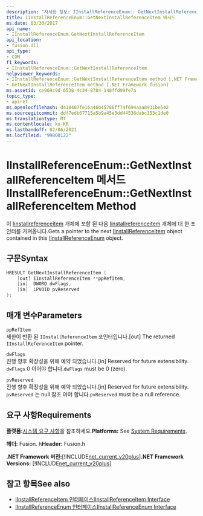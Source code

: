 ```yaml
---
description: '자세한 정보: IInstallReferenceEnum:: GetNextInstallReferenceItem 메서드'
title: IInstallReferenceEnum::GetNextInstallReferenceItem 메서드
ms.date: 03/30/2017
api_name:
- IInstallReferenceEnum.GetNextInstallReferenceItem
api_location:
- fusion.dll
api_type:
- COM
f1_keywords:
- IInstallReferenceEnum::GetNextInstallReferenceItem
helpviewer_keywords:
- IInstallReferenceEnum::GetNextInstallReferenceItem method [.NET Framework fusion]
- GetNextInstallReferenceItem method [.NET Framework fusion]
ms.assetid: ce969c9d-6538-4c34-8784-148ffd99fe7a
topic_type:
- apiref
ms.openlocfilehash: d410407fe16a46b45786ff74f694aaa8931be542
ms.sourcegitcommit: ddf7edb67715a5b9a45e3dd44536dabc153c1de0
ms.translationtype: MT
ms.contentlocale: ko-KR
ms.lasthandoff: 02/06/2021
ms.locfileid: "99800122"
---
```

# <a name="iinstallreferenceenumgetnextinstallreferenceitem-method"></a><span data-ttu-id="7ff98-103">IInstallReferenceEnum::GetNextInstallReferenceItem 메서드</span><span class="sxs-lookup"><span data-stu-id="7ff98-103">IInstallReferenceEnum::GetNextInstallReferenceItem Method</span></span>

<span data-ttu-id="7ff98-104">이 [Iinstallreferenceitem](iinstallreferenceenum-interface.md) 개체에 포함 된 다음 [Iinstallreferenceitem](iinstallreferenceitem-interface.md) 개체에 대 한 포인터를 가져옵니다.</span><span class="sxs-lookup"><span data-stu-id="7ff98-104">Gets a pointer to the next [IInstallReferenceItem](iinstallreferenceitem-interface.md) object contained in this [IInstallReferenceEnum](iinstallreferenceenum-interface.md) object.</span></span>  
  
## <a name="syntax"></a><span data-ttu-id="7ff98-105">구문</span><span class="sxs-lookup"><span data-stu-id="7ff98-105">Syntax</span></span>  
  
```cpp  
HRESULT GetNextInstallReferenceItem (  
    [out] IInstallReferenceItem **ppRefItem,  
    [in]  DWORD dwFlags,  
    [in]  LPVOID pvReserved  
);  
```  
  
## <a name="parameters"></a><span data-ttu-id="7ff98-106">매개 변수</span><span class="sxs-lookup"><span data-stu-id="7ff98-106">Parameters</span></span>  

 `ppRefItem`  
 <span data-ttu-id="7ff98-107">제한이 반환 된 `IInstallReferenceItem` 포인터입니다.</span><span class="sxs-lookup"><span data-stu-id="7ff98-107">[out] The returned `IInstallReferenceItem` pointer.</span></span>  
  
 `dwFlags`  
 <span data-ttu-id="7ff98-108">진행 향후 확장성을 위해 예약 되었습니다.</span><span class="sxs-lookup"><span data-stu-id="7ff98-108">[in] Reserved for future extensibility.</span></span> <span data-ttu-id="7ff98-109">`dwFlags` 0 이어야 합니다.</span><span class="sxs-lookup"><span data-stu-id="7ff98-109">`dwFlags` must be 0 (zero).</span></span>  
  
 `pvReserved`  
 <span data-ttu-id="7ff98-110">진행 향후 확장성을 위해 예약 되었습니다.</span><span class="sxs-lookup"><span data-stu-id="7ff98-110">[in] Reserved for future extensibility.</span></span> <span data-ttu-id="7ff98-111">`pvReserved` 는 null 참조 여야 합니다.</span><span class="sxs-lookup"><span data-stu-id="7ff98-111">`pvReserved` must be a null reference.</span></span>  
  
## <a name="requirements"></a><span data-ttu-id="7ff98-112">요구 사항</span><span class="sxs-lookup"><span data-stu-id="7ff98-112">Requirements</span></span>  

 <span data-ttu-id="7ff98-113">**플랫폼:**[시스템 요구 사항](../../get-started/system-requirements.md)을 참조하세요.</span><span class="sxs-lookup"><span data-stu-id="7ff98-113">**Platforms:** See [System Requirements](../../get-started/system-requirements.md).</span></span>  
  
 <span data-ttu-id="7ff98-114">**헤더:** Fusion. h</span><span class="sxs-lookup"><span data-stu-id="7ff98-114">**Header:** Fusion.h</span></span>  
  
 <span data-ttu-id="7ff98-115">**.NET Framework 버전:**[!INCLUDE[net_current_v20plus](../../../../includes/net-current-v20plus-md.md)]</span><span class="sxs-lookup"><span data-stu-id="7ff98-115">**.NET Framework Versions:** [!INCLUDE[net_current_v20plus](../../../../includes/net-current-v20plus-md.md)]</span></span>  
  
## <a name="see-also"></a><span data-ttu-id="7ff98-116">참고 항목</span><span class="sxs-lookup"><span data-stu-id="7ff98-116">See also</span></span>

- [<span data-ttu-id="7ff98-117">IInstallReferenceItem 인터페이스</span><span class="sxs-lookup"><span data-stu-id="7ff98-117">IInstallReferenceItem Interface</span></span>](iinstallreferenceitem-interface.md)
- [<span data-ttu-id="7ff98-118">IInstallReferenceEnum 인터페이스</span><span class="sxs-lookup"><span data-stu-id="7ff98-118">IInstallReferenceEnum Interface</span></span>](iinstallreferenceenum-interface.md)
